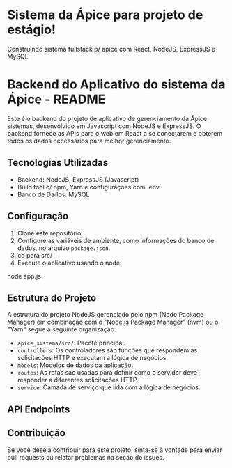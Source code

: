# Sistema da Ápice para projeto de estágio!
Construindo sistema fullstack p/ apice com React, NodeJS, ExpressJS e MySQL

# Backend do Aplicativo do sistema da Ápice - README

Este é o backend do projeto de aplicativo de gerenciamento da Ápice sistemas, desenvolvido em Javascript com NodeJS e ExpressJS. O backend fornece as APIs para o web em React a se conectarem e obterem todos os dados necessários para melhor gerenciamento.

## Tecnologias Utilizadas

- Backend: NodeJS, ExpressJS (Javascript)
- Build tool c/ npm, Yarn e configurações com .env
- Banco de Dados: MySQL

## Configuração

1. Clone este repositório.
2. Configure as variáveis de ambiente, como informações do banco de dados, no arquivo `package.json`.
3. cd para src/
4. Execute o aplicativo usando o node:

node app.js

## Estrutura do Projeto

A estrutura do projeto NodeJS gerenciado pelo npm (Node Package Manager) em combinação com o  "Node.js Package Manager" (nvm) ou o "Yarn" segue a seguinte organização:

- `apice_sistema/src/`: Pacote principal.
- `controllers`: Os controladores são funções que respondem às solicitações HTTP e executam a lógica de negócios.
- `models`: Modelos de dados da aplicação.
- `routes`:  As rotas são usadas para definir como o servidor deve responder a diferentes solicitações HTTP.
- `service`: Camada de serviço que lida com a lógica de negócios.

## API Endpoints

## Contribuição

Se você deseja contribuir para este projeto, sinta-se à vontade para enviar pull requests ou relatar problemas na seção de issues.
